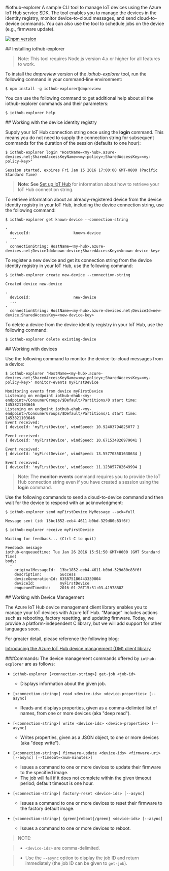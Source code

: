#iothub-explorer
A sample CLI tool to manage IoT devices using the Azure IoT Hub service SDK. The tool enables you to manage the devices in the identity registry, monitor device-to-cloud messages, and send cloud-to-device commands. You can also use the tool to schedule jobs on the device (e.g., firmware update).

[![npm version](https://badge.fury.io/js/iothub-explorer.svg)](https://badge.fury.io/js/iothub-explorer)

<a name="install"/>
## Installing iothub-explorer

> Note: This tool requires Node.js version 4.x or higher for all features to work.

To install the *dmpreview* version of the *iothub-explorer* tool, run the following command in your command-line environment:

```
$ npm install -g iothub-explorer@dmpreview
```

You can use the following command to get additional help about all the iothub-explorer commands and their parameters:

```shell
$ iothub-explorer help
```

<a name="identityregistry"/>
## Working with the device identity registry

Supply your IoT Hub connection string once using the **login** command. This means you do not need to supply the connection string for subsequent commands for the duration of the session (defaults to one hour):

```shell
$ iothub-explorer login "HostName=<my-hub>.azure-devices.net;SharedAccessKeyName=<my-policy>;SharedAccessKey=<my-policy-key>"

Session started, expires Fri Jan 15 2016 17:00:00 GMT-0800 (Pacific Standard Time)
```

> Note: See [Set up IoT Hub](../../doc/setup_iothub.md) for information about how to retrieve your IoT Hub connection string.

To retrieve information about an already-registered device from the device identity registry in your IoT Hub, including the device connection string, use the following command:

```shell
$ iothub-explorer get known-device --connection-string

-
  deviceId:                   known-device
  ...
-
  connectionString: HostName=<my-hub>.azure-devices.net;DeviceId=known-device;SharedAccessKey=<known-device-key>
```

To register a new device and get its connection string from the device identity registry in your IoT Hub, use the following command:

```shell
$ iothub-explorer create new-device --connection-string

Created device new-device

-
  deviceId:                   new-device
  ...
-
  connectionString: HostName=<my-hub>.azure-devices.net;DeviceId=new-device;SharedAccessKey=<new-device-key>
```

To delete a device from the device identity registry in your IoT Hub, use the following command:

```shell
$ iothub-explorer delete existing-device
```

<a name="devices"/>
## Working with devices

Use the following command to monitor the device-to-cloud messages from a device:

```shell
$ iothub-explorer 'HostName=<my-hub>.azure-devices.net;SharedAccessKeyName=<my-policy>;SharedAccessKey=<my-policy-key>' monitor-events myFirstDevice              

Monitoring events from device myFirstDevice
Listening on endpoint iothub-ehub-<my-endpoint>/ConsumerGroups/$Default/Partitions/0 start time: 1453821103646
Listening on endpoint iothub-ehub-<my-endpoint>/ConsumerGroups/$Default/Partitions/1 start time: 1453821103646
Event received: 
{ deviceId: 'myFirstDevice', windSpeed: 10.92403794825077 }

Event received: 
{ deviceId: 'myFirstDevice', windSpeed: 10.671534826979041 }

Event received: 
{ deviceId: 'myFirstDevice', windSpeed: 13.557703581638634 }

Event received: 
{ deviceId: 'myFirstDevice', windSpeed: 11.123057782649994 }
```

> Note: The **monitor-events** command requires you to provide the IoT Hub connection string even if you have created a session using the **login** command.

Use the following commands to send a cloud-to-device command and then wait for the device to respond with an acknowledgment:

```shell
$ iothub-explorer send myFirstDevice MyMessage --ack=full

Message sent (id: 13bc1852-eeb4-4611-b0bd-329d80c83f6f)

$ iothub-explorer receive myFirstDevice

Waiting for feedback... (Ctrl-C to quit)

Feedback message
iothub-enqueuedtime: Tue Jan 26 2016 15:51:50 GMT+0000 (GMT Standard Time)
body:
  -
    originalMessageId:  13bc1852-eeb4-4611-b0bd-329d80c83f6f
    description:        Success
    deviceGenerationId: 635875186443339004
    deviceId:           myFirstDevice
    enqueuedTimeUtc:    2016-01-26T15:51:03.4197888Z
```
<a name="devicemanagement"/>
## Working with Device Management

The Azure IoT Hub device management client library enables you to manage your IoT devices with Azure IoT Hub. “Manage” includes actions such as rebooting, factory resetting, and updating firmware. Today, we provide a platform-independent C library, but we will add support for other languages soon.

For greater detail, please reference the following blog:

[Introducing the Azure IoT Hub device management (DM) client library](https://azure.microsoft.com/en-us/documentation/articles/iot-hub-device-management-library/)

###Commands:
The device management commands offered by `iothub-explorer` are as follows:

- `iothub-explorer [<connection-string>] get-job <job-id>`
  - Displays information about the given job.

- `[<connection-string>] read <device-ids> <device-properties> [--async]`
  - Reads and displays properties, given as a comma-delimted list of names, from one or more devices (aka "deep read").

- `[<connection-string>] write <device-ids> <device-properties> [--async]`
  - Writes properties, given as a JSON object, to one or more devices (aka "deep write").

- `[<connection-string>] firmware-update <device-ids> <firmware-uri> [--async] [--timeout=<num-minutes>]`
  - Issues a command to one or more devices to update their firmware to the specified image.
  - The job will fail if it does not complete within the given timeout period; default timeout is one hour.

- `[<connection-string>] factory-reset <device-ids> [--async]`
  - Issues a command to one or more devices to reset their firmware to the factory default image.

- `[<connection-string>] {green}reboot{/green} <device-ids> [--async]`
  - Issues a command to one or more devices to reboot.

> NOTE:

> - `<device-ids>` are comma-delimited.

> - Use the `--async` option to display the job ID and return immediately (the job ID can be given to `get-job`).
